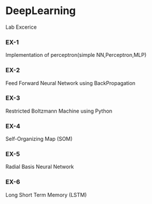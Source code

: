# DeepLearning
Lab Excerice 
<h3>EX-1</h3>
 <p>Implementation of perceptron(simple NN,Perceptron,MLP)</p>
<h3>EX-2</h3>
<p>Feed Forward Neural Network using BackPropagation</p>
<h3>EX-3</h3>
<p>Restricted Boltzmann Machine using Python</p>
<h3>EX-4</h3>
<p>Self-Organizing Map (SOM)</p>
<h3>EX-5</h3>
<p>Radial Basis Neural Network</p>
<h3>EX-6</h3>
<p>Long Short Term Memory (LSTM)</p>
